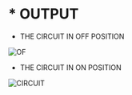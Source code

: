 # * OUTPUT
 * THE CIRCUIT IN OFF POSITION
 
 ![OF](https://user-images.githubusercontent.com/101693748/163986072-33e49534-8914-4023-a45a-a6d71f026103.png)
 
 * THE CIRCUIT IN ON POSITION
 
 ![CIRCUIT](https://user-images.githubusercontent.com/101693748/163986246-95ebd889-f8ad-46e1-8c6f-00952eb713ca.png)


